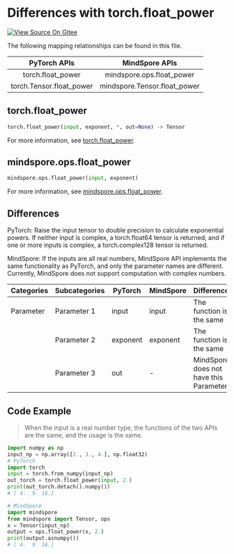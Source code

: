 # Differences with torch.float_power

[![View Source On Gitee](https://mindspore-website.obs.cn-north-4.myhuaweicloud.com/website-images/master/resource/_static/logo_source_en.png)](https://gitee.com/mindspore/docs/blob/master/docs/mindspore/source_en/note/api_mapping/pytorch_diff/float_power.md)

The following mapping relationships can be found in this file.

|     PyTorch APIs      |      MindSpore APIs       |
| :-------------------: | :-----------------------: |
|   torch.float_power    |   mindspore.ops.float_power    |
|    torch.Tensor.float_power   |  mindspore.Tensor.float_power   |

## torch.float_power

```python
torch.float_power(input, exponent, *, out=None) -> Tensor
```

For more information, see [torch.float_power](https://pytorch.org/docs/1.8.1/generated/torch.float_power.html).

## mindspore.ops.float_power

```python
mindspore.ops.float_power(input, exponent)
```

For more information, see [mindspore.ops.float_power](https://mindspore.cn/docs/en/master/api_python/ops/mindspore.ops.float_power.html#mindspore.ops.float_power).

## Differences

PyTorch: Raise the input tensor to double precision to calculate exponential powers. If neither input is complex, a torch.float64 tensor is returned, and if one or more inputs is complex, a torch.complex128 tensor is returned.

MindSpore: If the inputs are all real numbers, MindSpore API implements the same functionality as PyTorch, and only the parameter names are different. Currently, MindSpore does not support computation with complex numbers.

| Categories | Subcategories | PyTorch | MindSpore | Differences       |
| ---- | ----- | ------- | --------- | -------------------- |
|Parameter | Parameter 1 | input   | input | The function is the same |
|      | Parameter 2 | exponent | exponent | The function is the same |
|      | Parameter 3 | out     | -         | MindSpore does not have this Parameter      |

## Code Example

> When the input is a real number type, the functions of the two APIs are the same, and the usage is the same.

```python
import numpy as np
input_np = np.array([2., 3., 4.], np.float32)
# PyTorch
import torch
input = torch.from_numpy(input_np)
out_torch = torch.float_power(input, 2.)
print(out_torch.detach().numpy())
# [ 4.  9. 16.]

# MindSpore
import mindspore
from mindspore import Tensor, ops
x = Tensor(input_np)
output = ops.float_power(x, 2.)
print(output.asnumpy())
# [ 4.  9. 16.]
```

